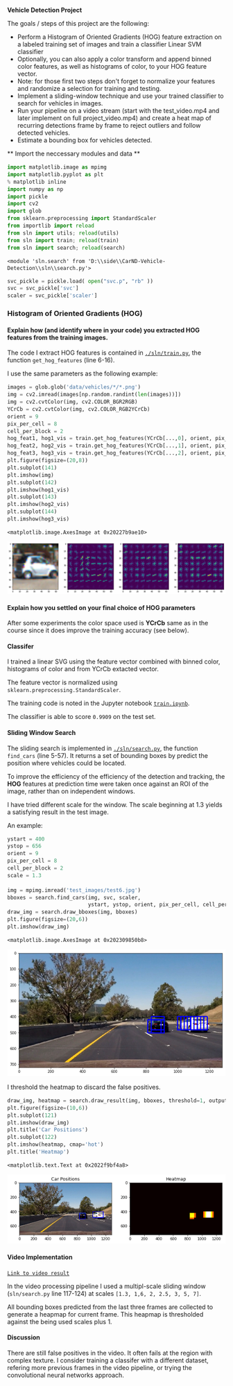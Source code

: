 
**Vehicle Detection Project**

The goals / steps of this project are the following:

* Perform a Histogram of Oriented Gradients (HOG) feature extraction on a labeled training set of images and train a classifier Linear SVM classifier
* Optionally, you can also apply a color transform and append binned color features, as well as histograms of color, to your HOG feature vector. 
* Note: for those first two steps don't forget to normalize your features and randomize a selection for training and testing.
* Implement a sliding-window technique and use your trained classifier to search for vehicles in images.
* Run your pipeline on a video stream (start with the test_video.mp4 and later implement on full project_video.mp4) and create a heat map of recurring detections frame by frame to reject outliers and follow detected vehicles.
* Estimate a bounding box for vehicles detected.

** Import the neccessary modules and data **


```python
import matplotlib.image as mpimg
import matplotlib.pyplot as plt
% matplotlib inline
import numpy as np
import pickle
import cv2
import glob
from sklearn.preprocessing import StandardScaler
from importlib import reload
from sln import utils; reload(utils)
from sln import train; reload(train)
from sln import search; reload(search)
```




    <module 'sln.search' from 'D:\\side\\CarND-Vehicle-Detection\\sln\\search.py'>




```python
svc_pickle = pickle.load( open("svc.p", "rb" ))
svc = svc_pickle['svc']
scaler = svc_pickle['scaler']
```

### Histogram of Oriented Gradients (HOG)

#### Explain how (and identify where in your code) you extracted HOG features from the training images.

The code I extract HOG features is contained in [`./sln/train.py`](./sln/train.py), the function `get_hog_features` (line 6-16). 

I use the same parameters as the following example:


```python
images = glob.glob('data/vehicles/*/*.png')
img = cv2.imread(images[np.random.randint(len(images))])
img = cv2.cvtColor(img, cv2.COLOR_BGR2RGB)
YCrCb = cv2.cvtColor(img, cv2.COLOR_RGB2YCrCb)
orient = 9
pix_per_cell = 8
cell_per_block = 2
hog_feat1, hog1_vis = train.get_hog_features(YCrCb[...,0], orient, pix_per_cell, cell_per_block, True)
hog_feat2, hog2_vis = train.get_hog_features(YCrCb[...,1], orient, pix_per_cell, cell_per_block, True)
hog_feat3, hog3_vis = train.get_hog_features(YCrCb[...,2], orient, pix_per_cell, cell_per_block, True) 
plt.figure(figsize=(20,8))
plt.subplot(141)
plt.imshow(img)
plt.subplot(142)
plt.imshow(hog1_vis)
plt.subplot(143)
plt.imshow(hog2_vis)
plt.subplot(144)
plt.imshow(hog3_vis)
```




    <matplotlib.image.AxesImage at 0x20227b9ae10>




![png](output_6_1.png)


#### Explain how you settled on your final choice of HOG parameters

After some experiments the color space used is **YCrCb** same as in the course since it does improve the training accuracy (see below).

#### Classifer

I trained a linear SVG using the feature vector combined with binned color, histograms of color and from YCrCb extacted vector.

The feature vector is normalized using `sklearn.preprocessing.StandardScaler`.

The training code is noted in the Jupyter notebook [`train.ipynb`](./train.ipynb).

The classifier is able to score `0.9909` on the test set.

#### Sliding Window Search

The sliding search is implemented in [`./sln/search.py`](./sln/search.py), the function `find_cars` (line 5-57). It returns a set of bounding boxes by predict the position where vehicles could be located.

To improve the efficiency of the efficiency of the detection and tracking, the __HOG__ features at prediction time were taken once against an ROI of the image, rather than on independent windows.

I have tried different scale for the window. The scale beginning at 1.3 yields a satisfying result in the test image.

An example:


```python
ystart = 400
ystop = 656
orient = 9
pix_per_cell = 8
cell_per_block = 2
scale = 1.3

img = mpimg.imread('test_images/test6.jpg')
bboxes = search.find_cars(img, svc, scaler, 
                          ystart, ystop, orient, pix_per_cell, cell_per_block, scale)
draw_img = search.draw_bboxes(img, bboxes)
plt.figure(figsize=(20,6))
plt.imshow(draw_img)
```




    <matplotlib.image.AxesImage at 0x202309850b8>




![png](output_10_1.png)


I threshold the heatmap to discard the false positives.


```python
draw_img, heatmap = search.draw_result(img, bboxes, threshold=1, output_heatmap=True)
plt.figure(figsize=(10,6))
plt.subplot(121)
plt.imshow(draw_img)
plt.title('Car Positions')
plt.subplot(122)
plt.imshow(heatmap, cmap='hot')
plt.title('Heatmap')
```




    <matplotlib.text.Text at 0x2022f9bf4a8>




![png](output_12_1.png)


#### Video Implementation

[`Link to video result`](output_video.mp4)

In the video processing pipeline I used a multipl-scale sliding window (`sln/search.py` line 117-124) at scales `[1.3, 1,6, 2, 2.5, 3, 5, 7]`.

All bounding boxes predicted from the last three frames are collected to generate a heapmap for current frame. This heapmap is thresholded against the being used scales plus 1.

#### Discussion

There are still false positives in the video. It often fails at the region with complex texture. I consider training a classifer with a different dataset, refering more previous frames in the video pipeline, or trying the convolutional neural networks approach.

